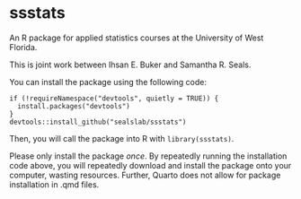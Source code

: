 # ssstats
An R package for applied statistics courses at the University of West Florida.

This is joint work between Ihsan E. Buker and Samantha R. Seals.

You can install the package using the following code:

```
if (!requireNamespace("devtools", quietly = TRUE)) {
  install.packages("devtools")
}
devtools::install_github("sealslab/ssstats")
```

Then, you will call the package into R with `library(ssstats)`.

Please only install the package *once*. By repeatedly running the installation code above, you will repeatedly download and install the package onto your computer, wasting resources. Further, Quarto does not allow for package installation in .qmd files.
